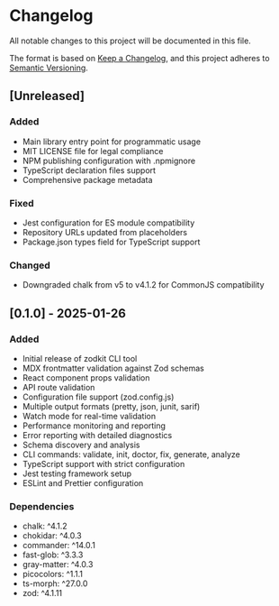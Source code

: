 # Changelog

All notable changes to this project will be documented in this file.

The format is based on [Keep a Changelog](https://keepachangelog.com/en/1.0.0/),
and this project adheres to [Semantic Versioning](https://semver.org/spec/v2.0.0.html).

## [Unreleased]

### Added
- Main library entry point for programmatic usage
- MIT LICENSE file for legal compliance
- NPM publishing configuration with .npmignore
- TypeScript declaration files support
- Comprehensive package metadata

### Fixed
- Jest configuration for ES module compatibility
- Repository URLs updated from placeholders
- Package.json types field for TypeScript support

### Changed
- Downgraded chalk from v5 to v4.1.2 for CommonJS compatibility

## [0.1.0] - 2025-01-26

### Added
- Initial release of zodkit CLI tool
- MDX frontmatter validation against Zod schemas
- React component props validation
- API route validation
- Configuration file support (zod.config.js)
- Multiple output formats (pretty, json, junit, sarif)
- Watch mode for real-time validation
- Performance monitoring and reporting
- Error reporting with detailed diagnostics
- Schema discovery and analysis
- CLI commands: validate, init, doctor, fix, generate, analyze
- TypeScript support with strict configuration
- Jest testing framework setup
- ESLint and Prettier configuration

### Dependencies
- chalk: ^4.1.2
- chokidar: ^4.0.3
- commander: ^14.0.1
- fast-glob: ^3.3.3
- gray-matter: ^4.0.3
- picocolors: ^1.1.1
- ts-morph: ^27.0.0
- zod: ^4.1.11